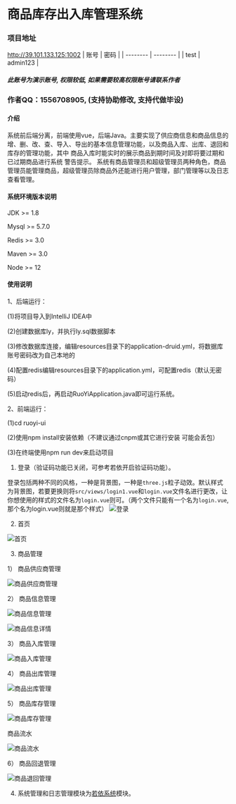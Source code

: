 

# 商品库存出入库管理系统

### 项目地址
http://39.101.133.125:1002
| 账号    | 密码     |
| -------- | -------- |
| test | admin123 |

##### 此账号为演示账号, 权限较低, 如果需要较高权限账号请联系作者
### 作者QQ：1556708905, (支持协助修改, 支持代做毕设)


#### 介绍
系统前后端分离，前端使用vue，后端Java。主要实现了供应商信息和商品信息的增、删、改、查、导入、导出的基本信息管理功能，以及商品入库、出库、退回和库存的管理功能，其中 商品入库时能实时的展示商品到期时间及对即将要过期和已过期商品进行系统 警告提示。
系统有商品管理员和超级管理员两种角色，商品管理员能管理商品，超级管理员除商品外还能进行用户管理，部门管理等以及日志查看管理。

#### 系统环境版本说明
JDK >= 1.8 

Mysql >= 5.7.0

Redis >= 3.0

Maven >= 3.0

Node >= 12

#### 使用说明

1、后端运行：

(1)将项目导入到IntelliJ IDEA中

(2)创建数据库ly，并执行ly.sql数据脚本

(3)修改数据库连接，编辑resources目录下的application-druid.yml，将数据库账号密码改为自己本地的

(4)配置redis编辑resources目录下的application.yml，可配置redis（默认无密码）

(5)启动redis后，再启动RuoYiApplication.java即可运行系统。

2、前端运行：

(1)cd ruoyi-ui

(2)使用npm install安装依赖（不建议通过cnpm或其它进行安装 可能会丢包）

(3)在终端使用npm run dev来启动项目



1.  登录（验证码功能已关闭，可参考若依开启验证码功能）。


登录包括两种不同的风格，一种是背景图，一种是`three.js`粒子动效。默认样式为背景图，若要更换则将`src/views/login1.vue`和`login.vue`文件名进行更改，让你想使用的样式的文件名为`login.vue`则可。（两个文件只能有一个名为`login.vue`,那个名为login.vue则就是那个样式）
![登录](yanshitu/login1.png)


2.  首页


![首页](yanshitu/shouye.png)


3.  商品管理

  1） 商品供应商管理  

![商品供应商管理](yanshitu/gongyingshang.png)

  2） 商品信息管理

![商品信息管理](yanshitu/xinxi.png)

![商品信息详情](yanshitu/xinxidetail.png)

  3） 商品入库管理

![商品入库管理](yanshitu/ruku.png)

  4） 商品出库管理

![商品出库管理](yanshitu/chuku.png)

  5） 商品库存管理

![商品库存管理](yanshitu/kucun.png)

商品流水

![商品流水](yanshitu/liushuizhang.png)  

6） 商品回退管理

![商品退回管理](yanshitu/tuihui.png)

4. 系统管理和日志管理模块为[若依系统](http://www.ruoyi.vip/)模块。
